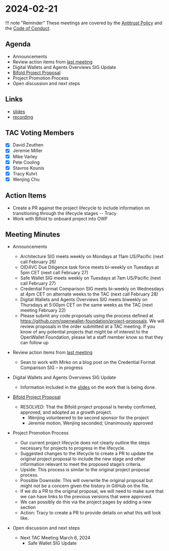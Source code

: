 # 2024-02-21

!!! note "Reminder"
    These meetings are covered by the [Antitrust Policy](../governance/antitrust.md) and the [Code of Conduct](../governance/code-of-conduct.md).

## Agenda
- Announcements
- Review action items from [last meeting](./2024-02-07.md/#action-items)
- Digital Wallets and Agents Overviews SIG Update
- [Bifold Project Proposal](https://github.com/openwallet-foundation/project-proposals/pull/29)
- Project Promotion Process
- Open discussion and next steps


## Links
- [slides](https://docs.google.com/presentation/d/1BEOujwEAT-mIn-nxuWIXlrUFYI3AwLzSF8Cma4iSuuI/edit?usp=sharing)
- [recording](https://zoom.us/rec/share/pIWI9guTk5BUDTIQ8441YyFfZVnHyzAikNO7FwJqtVyedLy5NUXNdLa4m0ImZns-.HLmo1F9S2Sor9Ni3)

## TAC Voting Members

- [x] David Zeuthen
- [x] Jeremie Miller
- [x] Mike Varley
- [x] Pete Cooling
- [x] Stavros Kounis
- [x] Tracy Kuhrt
- [x] Wenjing Chu

## Action Items

- Create a PR against the project lifecycle to include information on transitioning through the lifecycle stages -- Tracy
- Work with Bifold to onboard project into OWF

## Meeting Minutes

- Announcements
    - Architecture SIG  meets weekly on Mondays at 11am US/Pacific (next call February 26)
    - OID4VC Due Diligence task force meets bi-weekly on Tuesdays at 5pm CET (next call February 27)
    - Safe Wallet SIG meets weekly on Tuesdays at 7am US/Pacific (next call February 27)
    - Credential Format Comparison SIG meets bi-weekly on Wednesdays at 4pm CET on alternate weeks to the TAC (next call February 28)
    - Digital Wallets and Agents Overviews SIG meets biweekly on Thursdays at 5:00pm CET on the same weeks as the TAC (next meeting February 22)
    - Please submit any code proposals using the process defined at https://github.com/openwallet-foundation/project-proposals. We will review proposals in the order submitted at a TAC meeting. If you know of any potential projects that might be of interest to the OpenWallet Foundation, please let a staff member know so that they can follow up

- Review action items from [last meeting](./2024-02-07.md/#action-items)
    - Sean to work with Mirko on a blog post on the Credential Format Comparison SIG – in progress

- Digital Wallets and Agents Overviews SIG Update
   - Information included in the [slides](https://docs.google.com/presentation/d/1BEOujwEAT-mIn-nxuWIXlrUFYI3AwLzSF8Cma4iSuuI/edit?usp=sharing) on the work that is being done.

- [Bifold Project Proposal](https://github.com/openwallet-foundation/project-proposals/pull/29)
   - RESOLVED: That the Bifold project proposal is hereby confirmed, approved, and adopted as a growth project.
     - Wenjing volunteered to be second sponsor for the project
     - Jeremie motion; Wenjing seconded; Unanimously approved

- Project Promotion Process
    - Our current project lifecycle does not clearly outline the steps necessary for projects to progress in the lifecycle.
    - Suggested changes to the lifecycle to create a PR to update the original project proposal to include the new stage and other information relevant to meet the proposed stage’s criteria.
    - Upside: This process is similar to the original project proposal process.
    - Possible Downside: This will overwrite the original proposal but might not be a concern given the history in GitHub on the file.
    - If we do a PR to the original proposal, we will need to make sure that we can have links to the previous versions that were approved.
    - We can possibly do this via the project pages by adding a new section
    - Action: Tracy to create a PR to provide details on what this will look like.

- Open discussion and next steps
    - Next TAC Meeting March 6, 2024
        - Safe Wallet SIG Update

